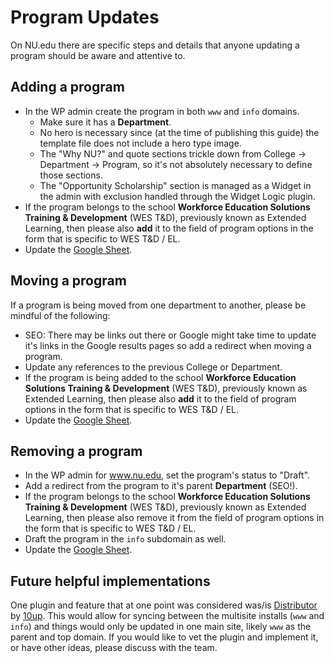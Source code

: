 # Program Updates

On NU.edu there are specific steps and details that anyone updating a program should be aware and attentive to.

## Adding a program
- In the WP admin create the program in both `www` and `info` domains.
	- Make sure it has a **Department**.
	- No hero is necessary since (at the time of publishing this guide) the template file does not include a hero type image.
	- The "Why NU?" and quote sections trickle down from College -> Department -> Program, so it's not absolutely necessary to define those sections.
	- The "Opportunity Scholarship" section is managed as a Widget in the admin with exclusion handled through the Widget Logic plugin.
- If the program belongs to the school **Workforce Education Solutions Training & Development** (WES T&D), previously known as Extended Learning, then please also **add** it to the field of program options in the form that is specific to WES T&D / EL.
- Update the [Google Sheet](https://docs.google.com/spreadsheets/d/1p6620uGHOfmMa74E8X6vRXxZCVzLto72sg2p_5ESDtU/edit?pli=1).

## Moving a program
If a program is being moved from one department to another, please be mindful of the following:
- SEO: There may be links out there or Google might take time to update it's links in the Google results pages so add a redirect when moving a program.
- Update any references to the previous College or Department.
- If the program is being added to the school **Workforce Education Solutions Training & Development** (WES T&D), previously known as Extended Learning, then please also **add** it to the field of program options in the form that is specific to WES T&D / EL.
- Update the [Google Sheet](https://docs.google.com/spreadsheets/d/1p6620uGHOfmMa74E8X6vRXxZCVzLto72sg2p_5ESDtU/edit?pli=1).

## Removing a program
- In the WP admin for www.nu.edu, set the program's status to "Draft".
- Add a redirect from the program to it's parent **Department** (SEO!).
- If the program belongs to the school **Workforce Education Solutions Training & Development** (WES T&D), previously known as Extended Learning, then please also remove it from the field of program options in the form that is specific to WES T&D / EL.
- Draft the program in the `info` subdomain as well.
- Update the [Google Sheet](https://docs.google.com/spreadsheets/d/1p6620uGHOfmMa74E8X6vRXxZCVzLto72sg2p_5ESDtU/edit?pli=1).


## Future helpful implementations
One plugin and feature that at one point was considered was/is [Distributor](https://distributorplugin.com/) by [10up](https://10up.com/). This would allow for syncing between the multisite installs (`www` and `info`) and things would only be updated in one main site, likely `www` as the parent and top domain.
If you would like to vet the plugin and implement it, or have other ideas, please discuss with the team.
